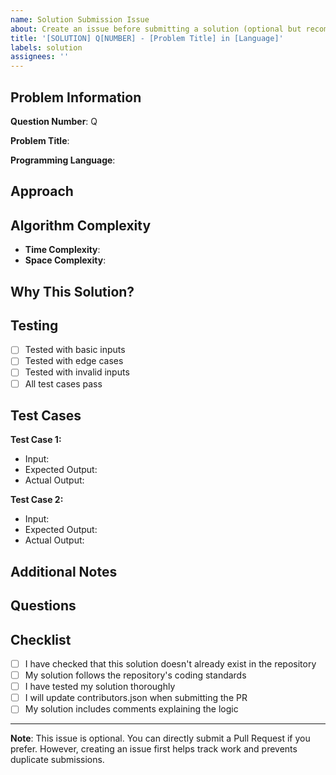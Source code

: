 ```yaml
---
name: Solution Submission Issue
about: Create an issue before submitting a solution (optional but recommended)
title: '[SOLUTION] Q[NUMBER] - [Problem Title] in [Language]'
labels: solution
assignees: ''
---
```


## Problem Information
<!-- Specify which problem you're planning to solve -->

**Question Number**: Q<!-- e.g., 15 -->

**Problem Title**: <!-- e.g., Check Leap Year -->

**Programming Language**: <!-- e.g., Python, C++, Java -->

## Approach
<!-- Briefly describe your approach to solving the problem -->


## Algorithm Complexity
<!-- If applicable, provide time and space complexity -->
- **Time Complexity**: <!-- e.g., O(n), O(1) -->
- **Space Complexity**: <!-- e.g., O(1), O(n) -->

## Why This Solution?
<!-- Explain why you chose this particular approach -->
<!-- Example: "This solution is more efficient because..." -->


## Testing
<!-- Describe how you've tested your solution -->
- [ ] Tested with basic inputs
- [ ] Tested with edge cases
- [ ] Tested with invalid inputs
- [ ] All test cases pass

## Test Cases
<!-- Provide some test cases you've verified -->

**Test Case 1:**
- Input: <!-- Your input -->
- Expected Output: <!-- Expected result -->
- Actual Output: <!-- What your code produces -->

**Test Case 2:**
- Input: 
- Expected Output: 
- Actual Output: 

<!-- Add more test cases if needed -->

## Additional Notes
<!-- Any additional information about your solution -->


## Questions
<!-- Do you have any questions about the implementation? -->


## Checklist
- [ ] I have checked that this solution doesn't already exist in the repository
- [ ] My solution follows the repository's coding standards
- [ ] I have tested my solution thoroughly
- [ ] I will update contributors.json when submitting the PR
- [ ] My solution includes comments explaining the logic

---

**Note**: This issue is optional. You can directly submit a Pull Request if you prefer. However, creating an issue first helps track work and prevents duplicate submissions.